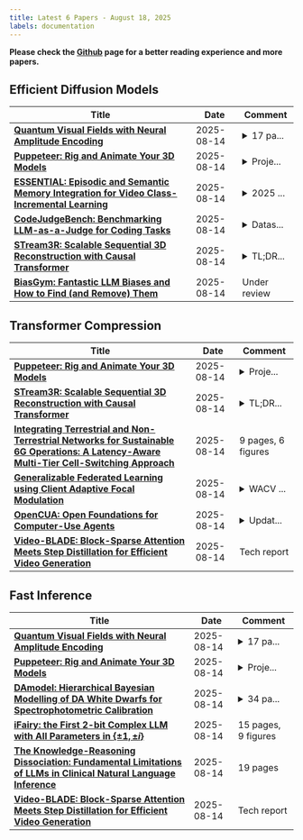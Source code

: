 ```yaml
---
title: Latest 6 Papers - August 18, 2025
labels: documentation
---
```

**Please check the [Github](https://github.com/zezhishao/MTS_Daily_ArXiv) page for a better reading experience and more papers.**

## Efficient Diffusion Models
| **Title** | **Date** | **Comment** |
| --- | --- | --- |
| **[Quantum Visual Fields with Neural Amplitude Encoding](http://arxiv.org/abs/2508.10900v1)** | 2025-08-14 | <details><summary>17 pa...</summary><p>17 pages, 15 figures and four tables; project page: https://4dqv.mpi-inf.mpg.de/QVF/</p></details> |
| **[Puppeteer: Rig and Animate Your 3D Models](http://arxiv.org/abs/2508.10898v1)** | 2025-08-14 | <details><summary>Proje...</summary><p>Project page: https://chaoyuesong.github.io/Puppeteer/</p></details> |
| **[ESSENTIAL: Episodic and Semantic Memory Integration for Video Class-Incremental Learning](http://arxiv.org/abs/2508.10896v1)** | 2025-08-14 | <details><summary>2025 ...</summary><p>2025 ICCV Highlight paper, 17 pages including supplementary material</p></details> |
| **[CodeJudgeBench: Benchmarking LLM-as-a-Judge for Coding Tasks](http://arxiv.org/abs/2507.10535v2)** | 2025-08-14 | <details><summary>Datas...</summary><p>Dataset is available at https://huggingface.co/datasets/mattymchen/codejudgebench</p></details> |
| **[STream3R: Scalable Sequential 3D Reconstruction with Causal Transformer](http://arxiv.org/abs/2508.10893v1)** | 2025-08-14 | <details><summary>TL;DR...</summary><p>TL;DR: Streaming 4D reconstruction using causal transformer. Project page: https://nirvanalan.github.io/projects/stream3r</p></details> |
| **[BiasGym: Fantastic LLM Biases and How to Find (and Remove) Them](http://arxiv.org/abs/2508.08855v2)** | 2025-08-14 | Under review |

## Transformer Compression
| **Title** | **Date** | **Comment** |
| --- | --- | --- |
| **[Puppeteer: Rig and Animate Your 3D Models](http://arxiv.org/abs/2508.10898v1)** | 2025-08-14 | <details><summary>Proje...</summary><p>Project page: https://chaoyuesong.github.io/Puppeteer/</p></details> |
| **[STream3R: Scalable Sequential 3D Reconstruction with Causal Transformer](http://arxiv.org/abs/2508.10893v1)** | 2025-08-14 | <details><summary>TL;DR...</summary><p>TL;DR: Streaming 4D reconstruction using causal transformer. Project page: https://nirvanalan.github.io/projects/stream3r</p></details> |
| **[Integrating Terrestrial and Non-Terrestrial Networks for Sustainable 6G Operations: A Latency-Aware Multi-Tier Cell-Switching Approach](http://arxiv.org/abs/2508.10849v1)** | 2025-08-14 | 9 pages, 6 figures |
| **[Generalizable Federated Learning using Client Adaptive Focal Modulation](http://arxiv.org/abs/2508.10840v1)** | 2025-08-14 | <details><summary>WACV ...</summary><p>WACV 2024 Extended Paper</p></details> |
| **[OpenCUA: Open Foundations for Computer-Use Agents](http://arxiv.org/abs/2508.09123v2)** | 2025-08-14 | <details><summary>Updat...</summary><p>Updata author list, modify first page format, correct typos</p></details> |
| **[Video-BLADE: Block-Sparse Attention Meets Step Distillation for Efficient Video Generation](http://arxiv.org/abs/2508.10774v1)** | 2025-08-14 | Tech report |

## Fast Inference
| **Title** | **Date** | **Comment** |
| --- | --- | --- |
| **[Quantum Visual Fields with Neural Amplitude Encoding](http://arxiv.org/abs/2508.10900v1)** | 2025-08-14 | <details><summary>17 pa...</summary><p>17 pages, 15 figures and four tables; project page: https://4dqv.mpi-inf.mpg.de/QVF/</p></details> |
| **[Puppeteer: Rig and Animate Your 3D Models](http://arxiv.org/abs/2508.10898v1)** | 2025-08-14 | <details><summary>Proje...</summary><p>Project page: https://chaoyuesong.github.io/Puppeteer/</p></details> |
| **[DAmodel: Hierarchical Bayesian Modelling of DA White Dwarfs for Spectrophotometric Calibration](http://arxiv.org/abs/2412.08809v3)** | 2025-08-14 | <details><summary>34 pa...</summary><p>34 pages, 26 figures, 6 tables. Accepted for publication in MNRAS. Published SEDs can be found at: https://zenodo.org/records/14339960</p></details> |
| **[iFairy: the First 2-bit Complex LLM with All Parameters in $\{\pm1, \pm i\}$](http://arxiv.org/abs/2508.05571v2)** | 2025-08-14 | 15 pages, 9 figures |
| **[The Knowledge-Reasoning Dissociation: Fundamental Limitations of LLMs in Clinical Natural Language Inference](http://arxiv.org/abs/2508.10777v1)** | 2025-08-14 | 19 pages |
| **[Video-BLADE: Block-Sparse Attention Meets Step Distillation for Efficient Video Generation](http://arxiv.org/abs/2508.10774v1)** | 2025-08-14 | Tech report |


